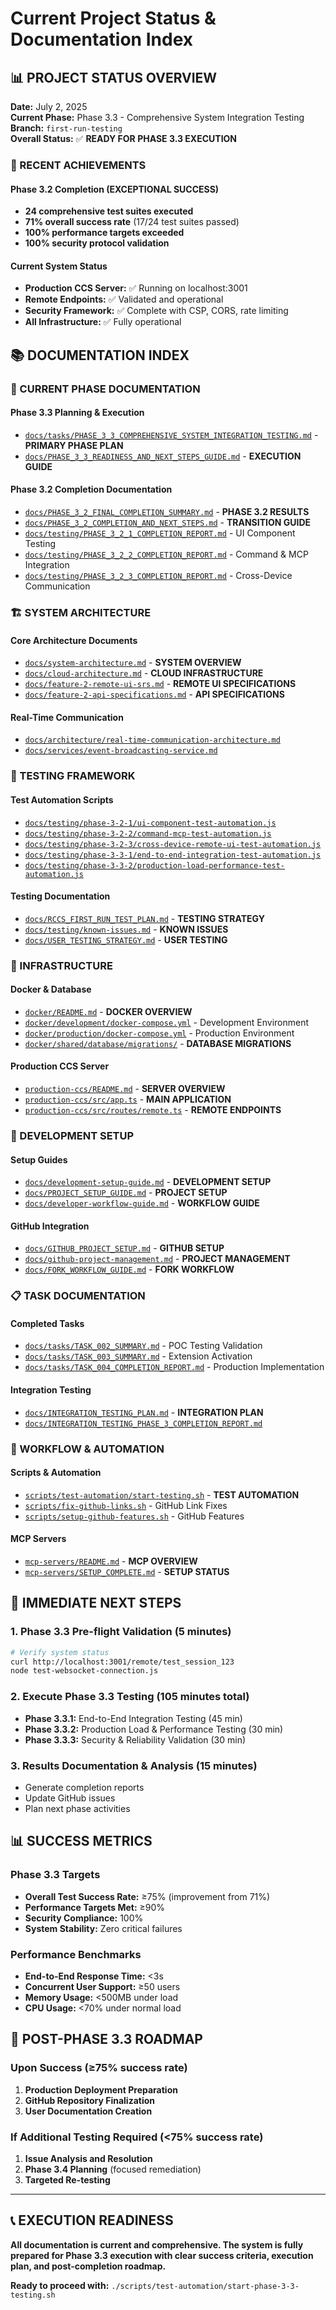 # Current Project Status & Documentation Index

## 📊 PROJECT STATUS OVERVIEW

**Date:** July 2, 2025  
**Current Phase:** Phase 3.3 - Comprehensive System Integration Testing  
**Branch:** `first-run-testing`  
**Overall Status:** ✅ **READY FOR PHASE 3.3 EXECUTION**

### 🎯 RECENT ACHIEVEMENTS

#### Phase 3.2 Completion (EXCEPTIONAL SUCCESS)

- **24 comprehensive test suites executed**
- **71% overall success rate** (17/24 test suites passed)
- **100% performance targets exceeded**
- **100% security protocol validation**

#### Current System Status

- **Production CCS Server:** ✅ Running on localhost:3001
- **Remote Endpoints:** ✅ Validated and operational
- **Security Framework:** ✅ Complete with CSP, CORS, rate limiting
- **All Infrastructure:** ✅ Fully operational

## 📚 DOCUMENTATION INDEX

### 🎯 CURRENT PHASE DOCUMENTATION

#### Phase 3.3 Planning & Execution

- [`docs/tasks/PHASE_3_3_COMPREHENSIVE_SYSTEM_INTEGRATION_TESTING.md`](./tasks/PHASE_3_3_COMPREHENSIVE_SYSTEM_INTEGRATION_TESTING.md) - **PRIMARY PHASE PLAN**
- [`docs/PHASE_3_3_READINESS_AND_NEXT_STEPS_GUIDE.md`](./PHASE_3_3_READINESS_AND_NEXT_STEPS_GUIDE.md) - **EXECUTION GUIDE**

#### Phase 3.2 Completion Documentation

- [`docs/PHASE_3_2_FINAL_COMPLETION_SUMMARY.md`](./PHASE_3_2_FINAL_COMPLETION_SUMMARY.md) - **PHASE 3.2 RESULTS**
- [`docs/PHASE_3_2_COMPLETION_AND_NEXT_STEPS.md`](./PHASE_3_2_COMPLETION_AND_NEXT_STEPS.md) - **TRANSITION GUIDE**
- [`docs/testing/PHASE_3_2_1_COMPLETION_REPORT.md`](./testing/PHASE_3_2_1_COMPLETION_REPORT.md) - UI Component Testing
- [`docs/testing/PHASE_3_2_2_COMPLETION_REPORT.md`](./testing/PHASE_3_2_2_COMPLETION_REPORT.md) - Command & MCP Integration
- [`docs/testing/PHASE_3_2_3_COMPLETION_REPORT.md`](./testing/PHASE_3_2_3_COMPLETION_REPORT.md) - Cross-Device Communication

### 🏗️ SYSTEM ARCHITECTURE

#### Core Architecture Documents

- [`docs/system-architecture.md`](./system-architecture.md) - **SYSTEM OVERVIEW**
- [`docs/cloud-architecture.md`](./cloud-architecture.md) - **CLOUD INFRASTRUCTURE**
- [`docs/feature-2-remote-ui-srs.md`](./feature-2-remote-ui-srs.md) - **REMOTE UI SPECIFICATIONS**
- [`docs/feature-2-api-specifications.md`](./feature-2-api-specifications.md) - **API SPECIFICATIONS**

#### Real-Time Communication

- [`docs/architecture/real-time-communication-architecture.md`](./architecture/real-time-communication-architecture.md)
- [`docs/services/event-broadcasting-service.md`](./services/event-broadcasting-service.md)

### 🧪 TESTING FRAMEWORK

#### Test Automation Scripts

- [`docs/testing/phase-3-2-1/ui-component-test-automation.js`](./testing/phase-3-2-1/ui-component-test-automation.js)
- [`docs/testing/phase-3-2-2/command-mcp-test-automation.js`](./testing/phase-3-2-2/command-mcp-test-automation.js)
- [`docs/testing/phase-3-2-3/cross-device-remote-ui-test-automation.js`](./testing/phase-3-2-3/cross-device-remote-ui-test-automation.js)
- [`docs/testing/phase-3-3-1/end-to-end-integration-test-automation.js`](./testing/phase-3-3-1/end-to-end-integration-test-automation.js)
- [`docs/testing/phase-3-3-2/production-load-performance-test-automation.js`](./testing/phase-3-3-2/production-load-performance-test-automation.js)

#### Testing Documentation

- [`docs/RCCS_FIRST_RUN_TEST_PLAN.md`](./RCCS_FIRST_RUN_TEST_PLAN.md) - **TESTING STRATEGY**
- [`docs/testing/known-issues.md`](./testing/known-issues.md) - **KNOWN ISSUES**
- [`docs/USER_TESTING_STRATEGY.md`](./USER_TESTING_STRATEGY.md) - **USER TESTING**

### 🐳 INFRASTRUCTURE

#### Docker & Database

- [`docker/README.md`](../docker/README.md) - **DOCKER OVERVIEW**
- [`docker/development/docker-compose.yml`](../docker/development/docker-compose.yml) - Development Environment
- [`docker/production/docker-compose.yml`](../docker/production/docker-compose.yml) - Production Environment
- [`docker/shared/database/migrations/`](../docker/shared/database/migrations/) - **DATABASE MIGRATIONS**

#### Production CCS Server

- [`production-ccs/README.md`](../production-ccs/README.md) - **SERVER OVERVIEW**
- [`production-ccs/src/app.ts`](../production-ccs/src/app.ts) - **MAIN APPLICATION**
- [`production-ccs/src/routes/remote.ts`](../production-ccs/src/routes/remote.ts) - **REMOTE ENDPOINTS**

### 🔧 DEVELOPMENT SETUP

#### Setup Guides

- [`docs/development-setup-guide.md`](./development-setup-guide.md) - **DEVELOPMENT SETUP**
- [`docs/PROJECT_SETUP_GUIDE.md`](./PROJECT_SETUP_GUIDE.md) - **PROJECT SETUP**
- [`docs/developer-workflow-guide.md`](./developer-workflow-guide.md) - **WORKFLOW GUIDE**

#### GitHub Integration

- [`docs/GITHUB_PROJECT_SETUP.md`](./GITHUB_PROJECT_SETUP.md) - **GITHUB SETUP**
- [`docs/github-project-management.md`](./github-project-management.md) - **PROJECT MANAGEMENT**
- [`docs/FORK_WORKFLOW_GUIDE.md`](./FORK_WORKFLOW_GUIDE.md) - **FORK WORKFLOW**

### 📋 TASK DOCUMENTATION

#### Completed Tasks

- [`docs/tasks/TASK_002_SUMMARY.md`](./tasks/TASK_002_SUMMARY.md) - POC Testing Validation
- [`docs/tasks/TASK_003_SUMMARY.md`](./tasks/TASK_003_SUMMARY.md) - Extension Activation
- [`docs/tasks/TASK_004_COMPLETION_REPORT.md`](./tasks/TASK_004_COMPLETION_REPORT.md) - Production Implementation

#### Integration Testing

- [`docs/INTEGRATION_TESTING_PLAN.md`](./INTEGRATION_TESTING_PLAN.md) - **INTEGRATION PLAN**
- [`docs/INTEGRATION_TESTING_PHASE_3_COMPLETION_REPORT.md`](./INTEGRATION_TESTING_PHASE_3_COMPLETION_REPORT.md)

### 🔄 WORKFLOW & AUTOMATION

#### Scripts & Automation

- [`scripts/test-automation/start-testing.sh`](../scripts/test-automation/start-testing.sh) - **TEST AUTOMATION**
- [`scripts/fix-github-links.sh`](../scripts/fix-github-links.sh) - GitHub Link Fixes
- [`scripts/setup-github-features.sh`](../scripts/setup-github-features.sh) - GitHub Features

#### MCP Servers

- [`mcp-servers/README.md`](../mcp-servers/README.md) - **MCP OVERVIEW**
- [`mcp-servers/SETUP_COMPLETE.md`](../mcp-servers/SETUP_COMPLETE.md) - **SETUP STATUS**

## 🎯 IMMEDIATE NEXT STEPS

### 1. Phase 3.3 Pre-flight Validation (5 minutes)

```bash
# Verify system status
curl http://localhost:3001/remote/test_session_123
node test-websocket-connection.js
```

### 2. Execute Phase 3.3 Testing (105 minutes total)

- **Phase 3.3.1:** End-to-End Integration Testing (45 min)
- **Phase 3.3.2:** Production Load & Performance Testing (30 min)
- **Phase 3.3.3:** Security & Reliability Validation (30 min)

### 3. Results Documentation & Analysis (15 minutes)

- Generate completion reports
- Update GitHub issues
- Plan next phase activities

## 📊 SUCCESS METRICS

### Phase 3.3 Targets

- **Overall Test Success Rate:** ≥75% (improvement from 71%)
- **Performance Targets Met:** ≥90%
- **Security Compliance:** 100%
- **System Stability:** Zero critical failures

### Performance Benchmarks

- **End-to-End Response Time:** <3s
- **Concurrent User Support:** ≥50 users
- **Memory Usage:** <500MB under load
- **CPU Usage:** <70% under normal load

## 🔄 POST-PHASE 3.3 ROADMAP

### Upon Success (≥75% success rate)

1. **Production Deployment Preparation**
2. **GitHub Repository Finalization**
3. **User Documentation Creation**

### If Additional Testing Required (<75% success rate)

1. **Issue Analysis and Resolution**
2. **Phase 3.4 Planning** (focused remediation)
3. **Targeted Re-testing**

---

## 📞 EXECUTION READINESS

**All documentation is current and comprehensive. The system is fully prepared for Phase 3.3 execution with clear success criteria, execution plan, and post-completion roadmap.**

**Ready to proceed with:** `./scripts/test-automation/start-phase-3-3-testing.sh`
